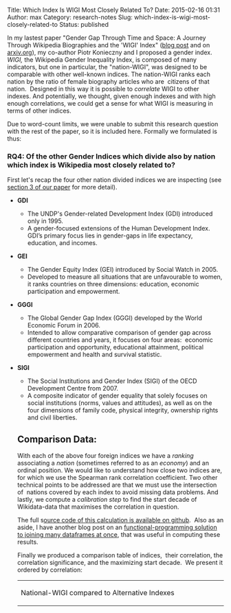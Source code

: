 Title: Which Index Is WIGI Most Closely Related To?
Date: 2015-02-16 01:31
Author: max
Category: research-notes
Slug: which-index-is-wigi-most-closely-related-to
Status: published

In my lastest paper "Gender Gap Through Time and Space: A Journey Through Wikipedia Biographies and the 'WIGI' Index" ([blog post](http://notconfusing.com/preliminary-results-from-wigi-the-wikipedia-gender-inequality-index/ "Preliminary Results From WIGI, The Wikipedia Gender Inequality Index") and on [arxiv.org](http://arxiv.org/abs/1502.03086)), my co-author Piotr Konieczny and I proposed a gender index. *WIGI,* the Wikipedia Gender Inequality Index, is composed of many indicators, but one in particular, the "nation-WIGI", was designed to be comparable with other well-known indices. The nation-WIGI ranks each nation by the ratio of female biography articles who are  citizens of that nation.  Designed in this way it is possible to *correlate* WIGI to other indexes. And potentially, we thought, given enough indexes and with high enough correlations, we could get a sense for what WIGI is measuring in terms of other indices.

Due to word-count limits, we were unable to submit this research question with the rest of the paper, so it is included here. Formally we formulated is thus:

### **RQ4: Of the other Gender Indices which divide also by nation which index is Wikipedia most closely related to?**

First let's recap the four other nation divided indices we are inspecting (see [section 3 of our paper](http://arxiv.org/abs/1502.03086) for more detail).

-   **GDI**
    -   The UNDP's Gender-related Development Index (GDI) introduced only in 1995.
    -   A gender-focused extensions of the Human Development Index. GDI’s primary focus lies in gender-gaps in life expectancy, education, and incomes.

-   **GEI**
    -   The Gender Equity Index (GEI) introduced by Social Watch in 2005.
    -   Developed to measure all situations that are unfavourable to women, it ranks countries on three dimensions: education, economic participation and empowerment.

-   **GGGI**
    -   The Global Gender Gap Index (GGGI) developed by the World Economic Forum in 2006.
    -   Intended to allow comparative comparison of gender gap across different countries and years, it focuses on four areas:  economic participation and opportunity, educational attainment, political empowerment and health and survival statistic.

-   **SIGI**

    -   The Social Institutions and Gender Index (SIGI) of the OECD Development Centre from 2007.
    -   A composite indicator of gender equality that solely focuses on social institutions (norms, values and attitudes), as well as on the four dimensions of family code, physical integrity, ownership rights and civil liberties.

    Comparison Data:
    ----------------

    With each of the above four foreign indices we have a *ranking* associating a *nation* (sometimes referred to as an *economy*) and an ordinal position. We would like to understand how close two indices are, for which we use the Spearman rank correlation coefficient. Two other technical points to be addressed are that we must use the intersection of  nations covered by each index to avoid missing data problems. And lastly, we compute a *calibration step* to find the start decade of Wikidata-data that maximises the correlation in question.

    The full s[ource code of this calculation is available on github](http://nbviewer.ipython.org/github/notconfusing/WIGI/blob/master/World%20Economic%20Forum%20Comparison.ipynb).  Also as an aside, I have another blog post on an [functional-programming solution to joining many dataframes at once](http://notconfusing.com/joining-many-dataframes-at-once-in-pandas-n-ary-join/ "Joining many DataFrames at once in Pandas: “n-ary Join”"), that was useful in computing these results.

    Finally we produced a comparison table of indices,  their correlation, the correlation significance, and the maximizing start decade.  We present it ordered by correlation:

    
    <table width="624" cellspacing="0" cellpadding="7">
    
    
    <colgroup>
    
    
    <col width="141">
    
    
    </col>
    
    
    <col width="142">
    
    
    </col>
    
    
    <col width="142">
    
    
    </col>
    
    
    <col width="141">
    
    
    </col>
    
    
    </colgroup>
    
    
    <tbody>
    
    
    <tr>
    
    
    <td colspan="4" valign="top" style="width:608px !important">
    
    National-WIGI compared to Alternative Indexes

